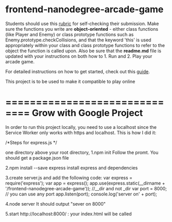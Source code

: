frontend-nanodegree-arcade-game
===============================

Students should use this [rubric](https://review.udacity.com/#!/projects/2696458597/rubric) for self-checking their submission. Make sure the functions you write are **object-oriented** - either class functions (like Player and Enemy) or class prototype functions such as Enemy.prototype.checkCollisions, and that the keyword 'this' is used appropriately within your class and class prototype functions to refer to the object the function is called upon. Also be sure that the **readme.md** file is updated with your instructions on both how to 1. Run and 2. Play your arcade game.

For detailed instructions on how to get started, check out this [guide](https://docs.google.com/document/d/1v01aScPjSWCCWQLIpFqvg3-vXLH2e8_SZQKC8jNO0Dc/pub?embedded=true).

This project is to be used to make it compatible to play online

==============================
Grow with Google Project
==============================
In order to run this project locally, you need to use a localhost since the Service Worker only works with https and localhost. This is how I did it:

/*Steps for express.js
*/

one directory above your root directory, 
1.npm init
	Follow the promt. You should get a package.json file

2.npm install --save express
	install express and dependencies

3.create server.js and add the following code:
var express = require('express');
var app = express();
app.use(express.static(__dirname + '/frontend-nanodegree-arcade-game')); //__dir and not _dir
var port = 8000; // you can use any port
app.listen(port);
console.log('server on' + port);

4.node server
	It should output "sever on 8000"

5.start http://localhost:8000/ : your index.html will be called
